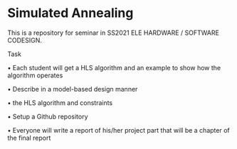 # Simulated Annealing

This is a repository for seminar in SS2021 ELE HARDWARE / SOFTWARE CODESIGN.

Task

• Each student will get a HLS algorithm and an example to show how the
algorithm operates

• Describe in a model-based design manner

• the HLS algorithm and constraints

• Setup a Github repository

• Everyone will write a report of his/her project part that will be a chapter of the final report
